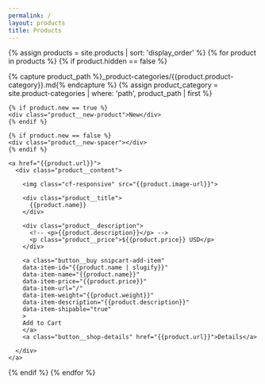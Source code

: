 ```yaml
---
permalink: /
layout: products
title: Products
---
```


{% assign products = site.products | sort: 'display_order' %}
{% for product in products %}
{% if product.hidden == false %}

{% capture product_path %}_product-categories/{{product.product-category}}.md{% endcapture %}
{% assign product_category = site.product-categories | where: 'path', product_path | first %}

<div class="product {% if product.cell_layout == "small" %}product--small{% endif %}">

  <div class="product__container">

    {% if product.new == true %}
    <div class="product__new-product">New</div>
    {% endif %}

    {% if product.new == false %}
    <div class="product__new-spacer"></div>
    {% endif %}

    <a href="{{product.url}}">
      <div class="product__content">

        <img class="cf-responsive" src="{{product.image-url}}">

        <div class="product__title">
          {{product.name}}
        </div>

        <div class="product__description">
          <!-- <p>{{product.description}}</p> -->
          <p class="product__price">${{product.price}} USD</p>
        </div>

        <a class="button__buy snipcart-add-item"
        data-item-id="{{product.name | slugify}}"
        data-item-name="{{product.name}}"
        data-item-price="{{product.price}}"
        data-item-url="/"
        data-item-weight="{{product.weight}}"
        data-item-description="{{product.description}}"
        data-item-shipable="true"
        >
        Add to Cart
        </a>
        <a class="button__shop-details" href="{{product.url}}">Details</a>

      </div>
    </a>

  </div>

</div>
{% endif %}
{% endfor %}
